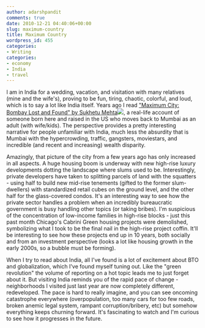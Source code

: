 ```yaml
---
author: adarshpandit
comments: true
date: 2010-12-21 04:40:06+00:00
slug: maximum-country
title: Maximum Country
wordpress_id: 455
categories:
- Writing
categories:
- economy
- India
- travel
---
```


I am in India for a wedding, vacation, and visitation with many relatives (mine and the wife's), proving to be fun, tiring, chaotic, colorful, and loud, which is to say a lot like India itself. Years ago I read ["Maximum City: Bombay Lost and Found" by Sukhetu Mehta](http://www.amazon.com/gp/product/0375403728/ref=as_li_ss_tl?ie=UTF8&tag=whmomyth-20&linkCode=as2&camp=1789&creative=390957&creativeASIN=0375403728)![](http://www.assoc-amazon.com/e/ir?t=&l=as2&o=1&a=0375403728), a real-life account of someone born here and raised in the US who moves back to Mumbai as an adult (with wife/kids). The perspective provides a pretty interesting narrative for people unfamiliar with India, much less the absurdity that is Mumbai with the hypercrowding, traffic, gangsters, moviestars, and incredible (and recent and increasing) wealth disparity.

Amazingly, that picture of the city from a few years ago has only increased in all aspects. A huge housing boom is underway with new high-rise luxury developments dotting the landscape where slums used to be. Interestingly, private developers have taken to splitting parcels of land with the squatters - using half to build new mid-rise tenements (gifted to the former slum-dwellers) with standardized retail cubes on the ground level, and the other half for the glass-covered condos. It's an interesting way to see how the private sector handles a problem when an incredibly bureaucratic government is busy handling other topics (or taking bribes). I'm suspicious of the concentration of low-income families in high-rise blocks - just this past month Chicago's Cabrini Green housing projects were demolished, symbolizing what I took to be the final nail in the high-rise project coffin. It'll be interesting to see how these projects end up in 10 years, both socially and from an investment perspective (looks a lot like housing growth in the early 2000s, so a bubble must be forming).

When I try to read about India, all I've found is a lot of excitement about BTO and globalization, which I've found myself tuning out. Like the "green revolution" the volume of reporting on a hot topic leads me to just forget about it. But visiting India reminds you of the rapid pace of change - neighborhoods I visited just last year are now completely different, redeveloped. The pace is hard to really imagine, and you can see oncoming catastrophe everywhere (overpopulation, too many cars for too few roads, broken anemic legal system, rampant corruption/bribery, etc) but somehow everything keeps churning forward. It's fascinating to watch and I'm curious to see how it progresses in the future.
